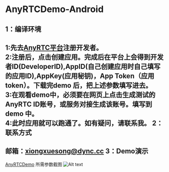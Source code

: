 # AnyRTCDemo-Android
1：编译环境
-------------
  1:先去[AnyRTC平台](https://www.anyrtc.io)注册开发者。</br>
  2:注册后，点击创建应用。完成后在平台上会得到开发者ID(DeveloperID),AppID(自己创建应用时自己填写的应用ID),AppKey(应用秘钥)，App Token（应用token）。下载完demo 后，把上述参数填写进去。</br>
  3:在观看demo中，必须要在网页上点击生成测试的AnyRTC ID账号，或服务对接生成该账号。填写到demo 中。</br>
  4:此时应用就可以跑通了。如有疑问，请联系我。
2：联系方式
-------------
  邮箱：xiongxuesong@dync.cc
3：Demo演示
-------------
[AnyRTCDemo](http://www.pgyer.com/OVOA)
所需参数截图
![Alt text](https://github.com/AnyRTC/AnyRTCDemo-Android/blob/master/screenshot.png)

